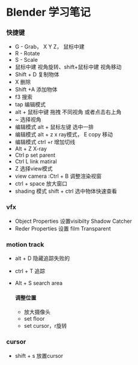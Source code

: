 # Blender 学习笔记
### 快捷键

- G - Grab， X Y Z， 鼠标中建
- R - Rotate
- S - Scale
- 鼠标中建 视角旋转、shift+鼠标中建 视角移动
- Shift + D 复制物体
- X 删除
- Shift +A 添加物体
- f3 搜索
- tap 编辑模式
- alt + 鼠标中键 拖拽 不同视角 或者点击右上角
- ~ 选择视角
- 编辑模式 alt + 鼠标左键 选中一排
- 编辑模式 alt + z x ray模式， E copy 移动
- 编辑模式 ctrl +r 增加切线
- Alt + Z X-ray
- Ctrl p set parent
- Ctrl L link matiral
- Z 选择view模式
- view camera :Ctrl + B 调整渲染视窗
- ctrl + space 放大窗口
- shading 模式 shift + ctrl 选中物体快速查看

### vfx

* Object Properties 设置visibilty Shadow Catcher
* Reder Properties 设置 film Transparent

### motion track

- alt + D 隐藏追踪失败的

- ctrl + T 追踪

- Alt + S search area

  #### 调整位置

  * 放大摄像头
  * set floor
  * set cursor，r旋转



### cursor

* shift + s 放置cursor

